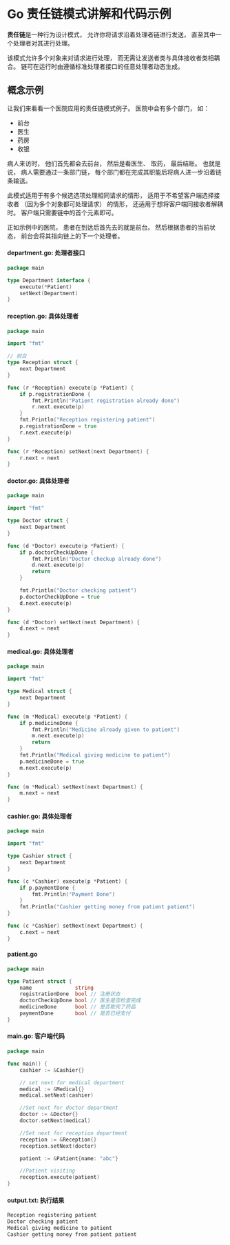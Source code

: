 # Go **责任链**模式讲解和代码示例

**责任链**是一种行为设计模式， 允许你将请求沿着处理者链进行发送， 直至其中一个处理者对其进行处理。

该模式允许多个对象来对请求进行处理， 而无需让发送者类与具体接收者类相耦合。 链可在运行时由遵循标准处理者接口的任意处理者动态生成。

## 概念示例

让我们来看看一个医院应用的责任链模式例子。 医院中会有多个部门， 如：

- 前台
- 医生
- 药房
- 收银

病人来访时， 他们首先都会去前台， 然后是看医生、 取药， 最后结账。 也就是说， 病人需要通过一条部门链， 每个部门都在完成其职能后将病人进一步沿着链条输送。

此模式适用于有多个候选选项处理相同请求的情形， 适用于不希望客户端选择接收者 （因为多个对象都可处理请求） 的情形， 还适用于想将客户端同接收者解耦时。 客户端只需要链中的首个元素即可。

正如示例中的医院， 患者在到达后首先去的就是前台。 然后根据患者的当前状态， 前台会将其指向链上的下一个处理者。

####  **department.go:** 处理者接口

```go
package main

type Department interface {
	execute(*Patient)
	setNext(Department)
}

```

####  **reception.go:** 具体处理者

```go
package main

import "fmt"

// 前台
type Reception struct {
	next Department
}

func (r *Reception) execute(p *Patient) {
	if p.registrationDone {
		fmt.Println("Patient registration already done")
		r.next.execute(p)
	}
	fmt.Println("Reception registering patient")
	p.registrationDone = true
	r.next.execute(p)
}

func (r *Reception) setNext(next Department) {
	r.next = next
}

```

####  **doctor.go:** 具体处理者

```go
package main

import "fmt"

type Doctor struct {
	next Department
}

func (d *Doctor) execute(p *Patient) {
	if p.doctorCheckUpDone {
		fmt.Println("Doctor checkup already done")
		d.next.execute(p)
		return
	}

	fmt.Println("Doctor checking patient")
	p.doctorCheckUpDone = true
	d.next.execute(p)
}

func (d *Doctor) setNext(next Department) {
	d.next = next
}

```

####  **medical.go:** 具体处理者

```go
package main

import "fmt"

type Medical struct {
	next Department
}

func (m *Medical) execute(p *Patient) {
	if p.medicineDone {
		fmt.Println("Medicine already given to patient")
		m.next.execute(p)
		return
	}
	fmt.Println("Medical giving medicine to patient")
	p.medicineDone = true
	m.next.execute(p)
}

func (m *Medical) setNext(next Department) {
	m.next = next
}

```

####  **cashier.go:** 具体处理者

```go
package main

import "fmt"

type Cashier struct {
	next Department
}

func (c *Cashier) execute(p *Patient) {
	if p.paymentDone {
		fmt.Println("Payment Done")
	}
	fmt.Println("Cashier getting money from patient patient")
}

func (c *Cashier) setNext(next Department) {
	c.next = next
}

```

####  **patient.go**

```go
package main

type Patient struct {
	name              string
	registrationDone  bool // 注册状态
	doctorCheckUpDone bool // 医生是否检查完成
	medicineDone      bool // 是否取完了药品
	paymentDone       bool // 是否已经支付
}

```

####  **main.go:** 客户端代码

```go
package main

func main() {
	cashier := &Cashier{}

	// set next for medical department
	medical := &Medical{}
	medical.setNext(cashier)

	//Set next for doctor department
	doctor := &Doctor{}
	doctor.setNext(medical)

	//Set next for reception department
	reception := &Reception{}
	reception.setNext(doctor)

	patient := &Patient{name: "abc"}

	//Patient visiting
	reception.execute(patient)
}

```

####  **output.txt:** 执行结果

```html
Reception registering patient
Doctor checking patient
Medical giving medicine to patient
Cashier getting money from patient patient
```